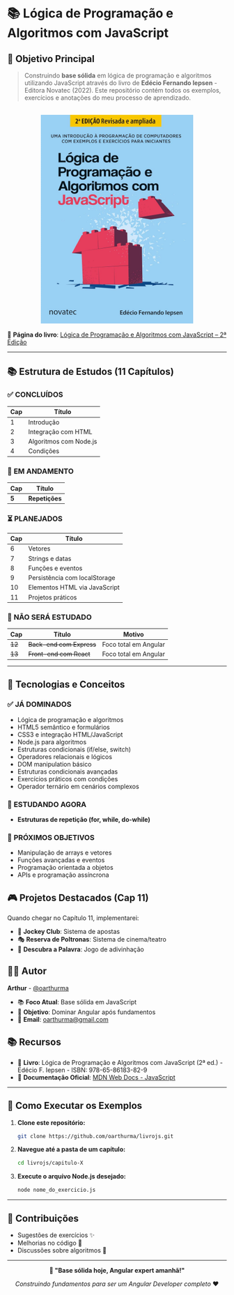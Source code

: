# 📚 Lógica de Programação e Algoritmos com JavaScript

## 🎯 Objetivo Principal

> Construindo **base sólida** em lógica de programação e algoritmos utilizando JavaScript através do livro de **Edécio Fernando Iepsen** - Editora Novatec (2022). Este repositório contém todos os exemplos, exercícios e anotações do meu processo de aprendizado.

<br>

<div align="center">
  <img src="/assets/capa-livro-js.jpg" alt="Capa do Livro Lógica de Programação e Algoritmos com JavaScript" width="350">
  <br>
</div>

🔗 **Página do livro**: [Lógica de Programação e Algoritmos com JavaScript – 2ª Edição](https://novatec.com.br/livros/logica-programacao-algoritmos-com-javascript-2ed/)

---

## 📚 Estrutura de Estudos (11 Capítulos)

### ✅ **CONCLUÍDOS**
| Cap | Título |
|-----|--------|
| 1 | Introdução |
| 2 | Integração com HTML |
| 3 | Algoritmos com Node.js |
| 4 | Condições |

### 🔄 **EM ANDAMENTO**
| Cap | Título |
|-----|--------|
| **5** | **Repetições**|

### ⏳ **PLANEJADOS**
| Cap | Título |
|-----|--------|
| 6 | Vetores |
| 7 | Strings e datas |
| 8 | Funções e eventos |
| 9 | Persistência com localStorage |
| 10 | Elementos HTML via JavaScript |
| 11 | Projetos práticos |

### 🚫 **NÃO SERÁ ESTUDADO**
| Cap | Título | Motivo |
|-----|--------|--------|
| ~~12~~ | ~~Back-end com Express~~ | Foco total em Angular |
| ~~13~~ | ~~Front-end com React~~ | Foco total em Angular |

---

## 🚀 Tecnologias e Conceitos

### ✅ **JÁ DOMINADOS**
- Lógica de programação e algoritmos
- HTML5 semântico e formulários
- CSS3 e integração HTML/JavaScript  
- Node.js para algoritmos
- Estruturas condicionais (if/else, switch)
- Operadores relacionais e lógicos
- DOM manipulation básico
- Estruturas condicionais avançadas
- Exercícios práticos com condições
- Operador ternário em cenários complexos
### 🔄 **ESTUDANDO AGORA**
- **Estruturas de repetição (for, while, do-while)**

### 🎯 **PRÓXIMOS OBJETIVOS**
- Manipulação de arrays e vetores
- Funções avançadas e eventos
- Programação orientada a objetos
- APIs e programação assíncrona

## 🎮 Projetos Destacados (Cap 11)

Quando chegar no Capítulo 11, implementarei:
- 🏇 **Jockey Club**: Sistema de apostas
- 🎭 **Reserva de Poltronas**: Sistema de cinema/teatro  
- 🎯 **Descubra a Palavra**: Jogo de adivinhação

## 👨‍💻 Autor

**Arthur** - [@oarthurma](https://github.com/oarthurma)

- 📚 **Foco Atual**: Base sólida em JavaScript
- 🎯 **Objetivo**: Dominar Angular após fundamentos
- 📧 **Email**: oarthurma@gmail.com

## 📚 Recursos

- 📖 **Livro**: Lógica de Programação e Algoritmos com JavaScript (2ª ed.) - Edécio F. Iepsen - ISBN: 978-65-86183-82-9
- 📝 **Documentação Oficial**: [MDN Web Docs - JavaScript](https://developer.mozilla.org/pt-BR/docs/Web/JavaScript)


---

## 🚀 Como Executar os Exemplos

1.  **Clone este repositório:**
    ```bash
    git clone https://github.com/oarthurma/livrojs.git
    ```
2.  **Navegue até a pasta de um capítulo:**
    ```bash
    cd livrojs/capitulo-X
    ```
3.  **Execute o arquivo Node.js desejado:**
    ```bash
    node nome_do_exercicio.js
    ```

---
## 🤝 Contribuições
- Sugestões de exercícios ✨
- Melhorias no código 🚀  
- Discussões sobre algoritmos 💬

-----


<div align="center">

**🎯 "Base sólida hoje, Angular expert amanhã!"**

*Construindo fundamentos para ser um Angular Developer completo* ❤️

</div>